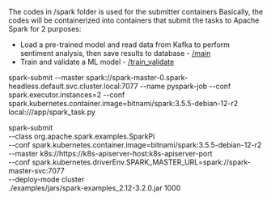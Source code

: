 The codes in /spark folder is used for the submitter containers
Basically, the codes will be containerized into containers that submit the tasks to Apache Spark for 2 purposes:
+ Load a pre-trained model and read data from Kafka to perform sentiment analysis, then save results to database - [/main](/spark/main/)
+ Train and validate a ML model - [/train_validate](/spark/train_validate/)

spark-submit --master spark://spark-master-0.spark-headless.default.svc.cluster.local:7077 --name pyspark-job --conf spark.executor.instances=2 --conf spark.kubernetes.container.image=bitnami/spark:3.5.5-debian-12-r2 local:///app/spark_task.py

spark-submit \
    --class org.apache.spark.examples.SparkPi \
    --conf spark.kubernetes.container.image=bitnami/spark:3.5.5-debian-12-r2 \
    --master k8s://https://k8s-apiserver-host:k8s-apiserver-port \
    --conf spark.kubernetes.driverEnv.SPARK_MASTER_URL=spark://spark-master-svc:7077 \
    --deploy-mode cluster \
    ./examples/jars/spark-examples_2.12-3.2.0.jar 1000